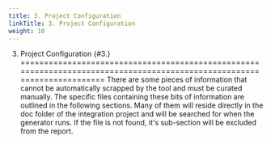 ```yaml
---
title: 3. Project Configuration
linkTitle: 3. Project Configuration
weight: 10
---
```


3. Project Configuration                                                                                           {#3.}
========================================================================================================================
There are some pieces of information that cannot be automatically scrapped by the tool and must be curated manually.
The specific files containing these bits of information are outlined in the following sections.  Many of them will
reside directly in the doc folder of the integration project and will be searched for when the generator runs.  If the
file is not found, it's sub-section will be excluded from the report.